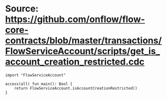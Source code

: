 # Source: https://github.com/onflow/flow-core-contracts/blob/master/transactions/FlowServiceAccount/scripts/get_is_account_creation_restricted.cdc

```
import "FlowServiceAccount"

access(all) fun main(): Bool {
    return FlowServiceAccount.isAccountCreationRestricted()
}
```